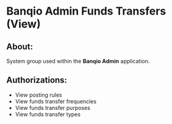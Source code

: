 # Banqio Admin Funds Transfers (View)

## About:

System group used within the **Banqio Admin** application.

## Authorizations:

- View posting rules
- View funds transfer frequencies
- View funds transfer purposes
- View funds transfer types